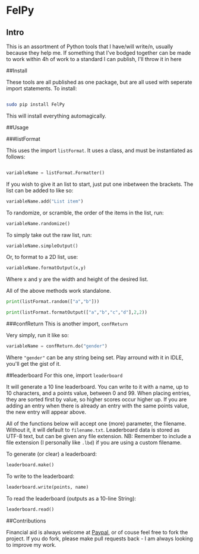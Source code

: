 # FelPy

## Intro

This is an assortment of Python tools that I have/will write/n, usually because they help me. If something that I've bodged
together can be made to work within 4h of work to a standard I can publish, I'll throw it in here

##Install

These tools are all published as one package, but are all used with seperate import statements. To install:

```bash

sudo pip install FelPy

```

This will install everything automagically.

##Usage

###listFormat

This uses the import `listFormat`.
It uses a class, and must be instantiated as follows:

```python

variableName = listFormat.Formatter()

```

If you wish to give it an list to start, just put one inbetween the brackets. The list can be added to like so:
```python
variableName.add("List item")
```
To randomize, or scramble, the order of the items in the list, run:
```python
variableName.randomize()
```
To simply take out the raw list, run:
```python
variableName.simpleOutput()
```

Or, to format to a 2D list, use:
```python
variableName.formatOutput(x,y)
```
Where x and y are the width and height of the desired list.

All of the above methods work standalone.

```python
print(listFormat.random(["a","b"]))

print(listFormat.formatOutput(["a","b","c","d"],2,2))

```


###confReturn
This is another import, `confReturn`

Very simply, run it like so:

```python
variableName = confReturn.do("gender")
```
Where `"gender"` can be any string being set. Play arround with it in IDLE, you'll get the gist of it.

##leaderboard
For this one, import `leaderboard`

It will generate a 10 line leaderboard. You can write to it with a name, up to 10
characters, and a points value, between 0 and 99. When placing entries, they are sorted first
by value, so higher scores occur higher up. If you are adding an entry when there is already
an entry with the same points value, the new entry will appear above.

All of the functions below will accept one (more) parameter, the filename. Without it, it
will default to `filename.txt`. Leaderboard data is stored as UTF-8 text, but can be given
any file extension. NB: Remember to include a file extension (I personally like `.lbd`) if
you are using a custom filename.

To generate (or clear) a leaderboard:
```python
leaderboard.make()
```

To write to the leaderboard:
```python
leaderboard.write(points, name)
```

To read the leaderboard (outputs as a 10-line String):
```python
leaderboard.read()
```

##Contributions

Financial aid is always welcome at [Paypal](https://www.paypal.me/felixj20000), or of couse feel free to fork the project. If you
do fork, please make pull requests back - I am always looking to improve my work.
